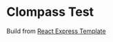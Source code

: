 # Clompass Test

Build from [React Express Template](https://github.com/darccyy/react-express-template)